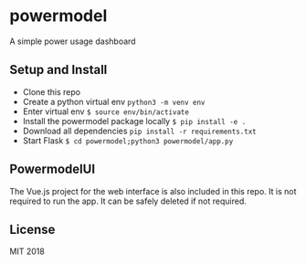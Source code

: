 # powermodel

A simple power usage dashboard

## Setup and Install
* Clone this repo
* Create a python virtual env `python3 -m venv env`
* Enter virtual env `$ source env/bin/activate `
* Install the powermodel package locally `$ pip install -e .`
* Download all dependencies `pip install -r requirements.txt`
* Start Flask `$ cd powermodel;python3 powermodel/app.py`

## PowermodelUI

The Vue.js project for the web interface is also included in this repo. It is not required to run the app. It can be safely deleted if not required.

## License

MIT 2018

